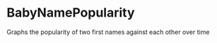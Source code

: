 BabyNamePopularity
==================

Graphs the popularity of two first names against each other over time
